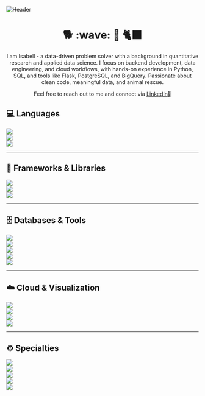 ![Header](https://raw.githubusercontent.com/isabellventouris/isabellventouris/main/header.png "Header")

<h1 align='center'> 🐕 :wave: 👧 🐈‍⬛ </h1>
<p align='center'>
I am Isabell - a data-driven problem solver with a background in quantitative research and applied data science. I focus on backend development, data engineering, and cloud workflows, with hands-on experience in Python, SQL, and tools like Flask, PostgreSQL, and BigQuery. Passionate about clean code, meaningful data, and animal rescue.
</p>
<p align='center'>Feel free to reach out to me and connect via <a href="https://www.linkedin.com/in/isabell-sophie-ventouris/">LinkedIn</a>🙂</p>

<p align='center'>

</p>

## 💻 Languages  
![](https://img.shields.io/badge/Code-Python-informational?style=flat&logo=python&logoColor=white&color=2bbc8a)  
![](https://img.shields.io/badge/Code-SQL-informational?style=flat&logo=postgresql&logoColor=white&color=2bbc8a)  
![](https://img.shields.io/badge/Code-JavaScript-informational?style=flat&logo=javascript&logoColor=white&color=2bbc8a)

---

## 🧰 Frameworks & Libraries  
![](https://img.shields.io/badge/Framework-Flask-informational?style=flat&logo=flask&logoColor=white&color=2bbc8a)  
![](https://img.shields.io/badge/Framework-FastAPI-informational?style=flat&logo=fastapi&logoColor=white&color=2bbc8a)  
![](https://img.shields.io/badge/Framework-Express.js-informational?style=flat&logo=express&logoColor=white&color=2bbc8a)

---

## 🗄️ Databases & Tools  
![](https://img.shields.io/badge/Database-PostgreSQL-informational?style=flat&logo=postgresql&logoColor=white&color=2bbc8a)  
![](https://img.shields.io/badge/ORM-Prisma-informational?style=flat&logo=prisma&logoColor=white&color=2bbc8a)  
![](https://img.shields.io/badge/Tool-Git-informational?style=flat&logo=git&logoColor=white&color=2bbc8a)  
![](https://img.shields.io/badge/Tool-Postman-informational?style=flat&logo=postman&logoColor=white&color=2bbc8a)  
![](https://img.shields.io/badge/Tool-Docker-informational?style=flat&logo=docker&logoColor=white&color=2bbc8a)

---

## ☁️ Cloud & Visualization  
![](https://img.shields.io/badge/Visualization-Tableau-informational?style=flat&logo=tableau&logoColor=white&color=2bbc8a)  
![](https://img.shields.io/badge/Visualization-Power%20BI-informational?style=flat&logo=powerbi&logoColor=white&color=2bbc8a)  
![](https://img.shields.io/badge/Cloud-Google%20Cloud-informational?style=flat&logo=googlecloud&logoColor=white&color=2bbc8a)  
![](https://img.shields.io/badge/Cloud-AWS-informational?style=flat&logo=amazonaws&logoColor=white&color=2bbc8a)

---

## ⚙️ Specialties  
![](https://img.shields.io/badge/Specialty-API%20Development-informational?style=flat&color=2bbc8a)  
![](https://img.shields.io/badge/Specialty-JWT%20Auth-informational?style=flat&color=2bbc8a)  
![](https://img.shields.io/badge/Specialty-Role--Based%20Access-informational?style=flat&color=2bbc8a)  
![](https://img.shields.io/badge/Specialty-ETL%20Pipelines-informational?style=flat&color=2bbc8a)  
![](https://img.shields.io/badge/Specialty-ML%20Deployment-informational?style=flat&color=2bbc8a)

